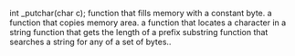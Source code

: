 int _putchar(char c);
function that fills memory with a constant byte.
a function that copies memory area.
a function that locates a character in a string
function that gets the length of a prefix substring
function that searches a string for any of a set of bytes..
